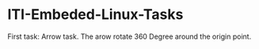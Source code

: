 # ITI-Embeded-Linux-Tasks


First task:
Arrow task.
The arow rotate 360 Degree around the origin point.

